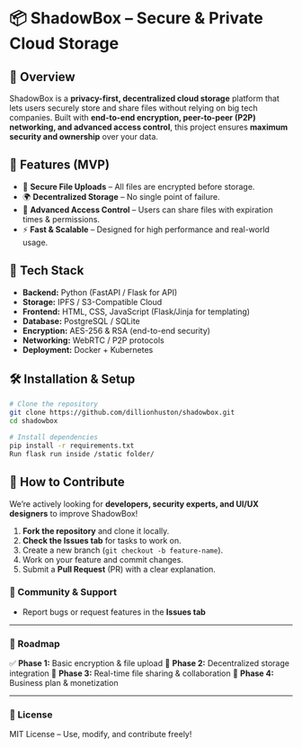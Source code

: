 # 📦 ShadowBox – Secure & Private Cloud Storage

## 🚀 Overview
ShadowBox is a **privacy-first, decentralized cloud storage** platform that lets users securely store and share files without relying on big tech companies. Built with **end-to-end encryption, peer-to-peer (P2P) networking, and advanced access control**, this project ensures **maximum security and ownership** over your data.

## 🎯 Features (MVP)
- 🔐 **Secure File Uploads** – All files are encrypted before storage.
- 🌍 **Decentralized Storage** – No single point of failure.
- 🔑 **Advanced Access Control** – Users can share files with expiration times & permissions.
- ⚡ **Fast & Scalable** – Designed for high performance and real-world usage.

## 🔧 Tech Stack
- **Backend:** Python (FastAPI / Flask for API)
- **Storage:** IPFS / S3-Compatible Cloud
- **Frontend:** HTML, CSS, JavaScript (Flask/Jinja for templating)
- **Database:** PostgreSQL / SQLite
- **Encryption:** AES-256 & RSA (end-to-end security)
- **Networking:** WebRTC / P2P protocols
- **Deployment:** Docker + Kubernetes

## 🛠 Installation & Setup
```bash
# Clone the repository
git clone https://github.com/dillionhuston/shadowbox.git
cd shadowbox

# Install dependencies
pip install -r requirements.txt
Run flask run inside /static folder/

```

## 📢 How to Contribute
We’re actively looking for **developers, security experts, and UI/UX designers** to improve ShadowBox!

1. **Fork the repository** and clone it locally.
2. **Check the Issues tab** for tasks to work on.
3. Create a new branch (`git checkout -b feature-name`).
4. Work on your feature and commit changes.
5. Submit a **Pull Request** (PR) with a clear explanation.

### 🤝 Community & Support
- Report bugs or request features in the **Issues tab**

---
### 📌 Roadmap
✅ **Phase 1:** Basic encryption & file upload
🔲 **Phase 2:** Decentralized storage integration
🔲 **Phase 3:** Real-time file sharing & collaboration
🔲 **Phase 4:** Business plan & monetization

---
### 📜 License
MIT License – Use, modify, and contribute freely!
